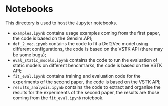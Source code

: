 # Notebooks

This directory is used to host the Jupyter notebooks.

- `examples.ipynb` contains usage examples coming from the first paper, the code is based on the Gensim API;
- `def_2_vec.ipynb` contains the code to fit a Def2Vec model using different configurations, the code is based on the VSTK API (there may be some bugs);
- `eval_static_models.ipynb` contains the code to run the evaluation of static models on different benchmarks, the code is based on the VSTK API;
- `fit_eval.ipynb` contains training and evaluation code for the experiments of the second paper, the code is based on the VSTK API;
- `results_analysis.ipynb` contains the code to extract and organise the results for the experiments of the second paper, the results are those coming from the `fit_eval.ipynb` notebook.
